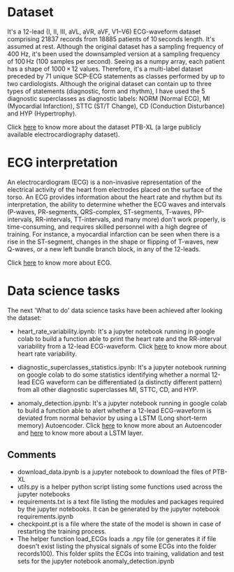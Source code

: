 # Dataset
It's a 12-lead (I, II, III, aVL, aVR, aVF, V1–V6) ECG-waveform dataset comprising 21837 records from 18885 patients of 10 seconds length. It's assumed at rest. 
Although the original dataset has a sampling frequency of 400 Hz, it's been used the downsampled version at a sampling frequency of 100 Hz (100 samples per second). 
Seeing as a numpy array, each patient has a shape of 1000 × 12 values. Therefore, it's a multi-label dataset preceded by 71 unique SCP-ECG statements as classes performed by up to two cardiologists. Although the original dataset can contain up to three types of statements (diagnostic, form and rhythm), I have used the 5 diagnostic superclasses as diagnostic labels: NORM (Normal ECG), MI (Myocardial Infarction), STTC (ST/T Change), CD (Conduction Disturbance) and HYP (Hypertrophy).

Click [here](https://physionet.org/content/ptb-xl/1.0.2/) to know more about the dataset PTB-XL (a large publicly available electrocardiography dataset).

# ECG interpretation
An electrocardiogram (ECG) is a non-invasive representation of the electrical activity of the heart from electrodes placed on the surface of the torso. 
An ECG provides information about the heart rate and rhythm but its interpretation, the ability to determine whether the ECG waves and intervals (P-waves, PR-segments, QRS-complex, ST-segments, T-waves, PP-intervals, RR-intervals, TT-intervals, and many more) don't work properly, is time-consuming, and requires skilled personnel with a high degree of training. For instance, a myocardial infarction can be seen when there is a rise in the ST-segment, changes in the shape or flipping of T-waves, new Q-waves, or a new left bundle branch block, in any of the 12-leads.

Click [here](https://en.wikipedia.org/wiki/Electrocardiography) to know more about ECG.

# Data science tasks
The next 'What to do' data science tasks have been achieved after looking the dataset:

* heart_rate_variability.ipynb: It's a jupyter notebook running in google colab to build a function able to print the heart rate and the RR-interval variability from a 12-lead ECG-waveform. Click [here](https://en.wikipedia.org/wiki/Heart_rate_variability) to know more about heart rate variability. 

* diagnostic_superclasses_statistics.ipynb: It's a jupyter notebook running on google colab to do some statistics identifying whether a normal 12-lead ECG waveform can be differentiated (a distinctly different pattern) from all other diagnostic superclasses MI, STTC, CD, and HYP.

* anomaly_detection.ipynb: It's a jupyter notebook running in google colab to build a function able to alert whether a 12-lead ECG-waveform is deviated from normal behavior by using a LSTM (Long short-term memory) Autoencoder. Click [here](https://en.wikipedia.org/wiki/Autoencoder) to know more about an Autoencoder and [here](https://en.wikipedia.org/wiki/Long_short-term_memory) to know more about a LSTM layer.

## Comments
* download_data.ipynb is a jupyter notebook to download the files of PTB-XL
* utils.py is a helper python script listing some functions used across the jupyter notebooks
* requirements.txt is a text file listing the modules and packages required by the jupyter notebooks. It can be generated by the jupyter notebook requirements.ipynb
* checkpoint.pt is a file where the state of the model is shown in case of restarting the training process.
* The helper function load_ECGs loads a .npy file (or generates it if file doesn't exist listing the physical signals of some ECGs into the folder records100). This folder splits the ECGs into training, validation and test sets for the jupyter notebook anomaly_detection.ipynb
